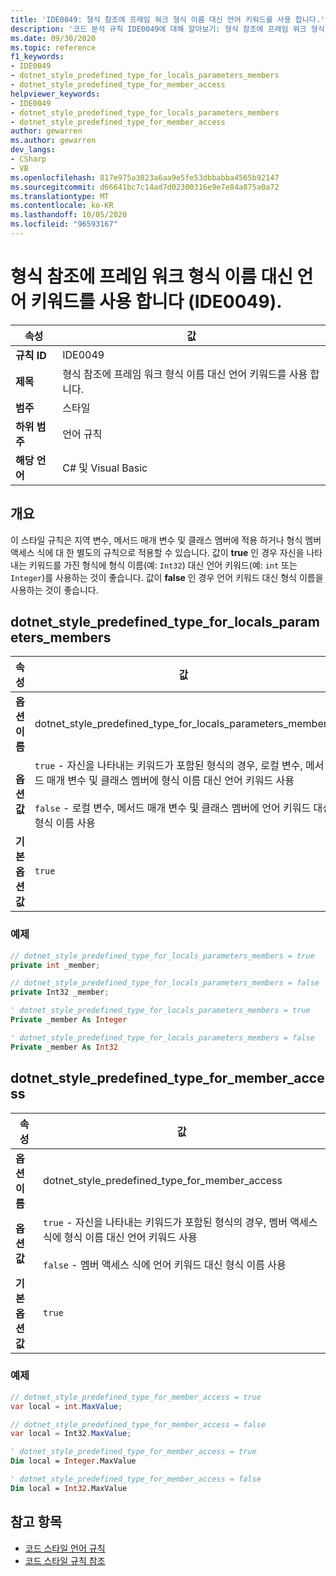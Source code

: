 ```yaml
---
title: 'IDE0049: 형식 참조에 프레임 워크 형식 이름 대신 언어 키워드를 사용 합니다.'
description: '코드 분석 규칙 IDE0049에 대해 알아보기: 형식 참조에 프레임 워크 형식 이름 대신 언어 키워드를 사용 합니다.'
ms.date: 09/30/2020
ms.topic: reference
f1_keywords:
- IDE0049
- dotnet_style_predefined_type_for_locals_parameters_members
- dotnet_style_predefined_type_for_member_access
helpviewer_keywords:
- IDE0049
- dotnet_style_predefined_type_for_locals_parameters_members
- dotnet_style_predefined_type_for_member_access
author: gewarren
ms.author: gewarren
dev_langs:
- CSharp
- VB
ms.openlocfilehash: 817e975a3823a6aa9e5fe53dbbabba4565b92147
ms.sourcegitcommit: d66641bc7c14ad7d02300316e9e7e84a875a0a72
ms.translationtype: MT
ms.contentlocale: ko-KR
ms.lasthandoff: 10/05/2020
ms.locfileid: "96593167"
---
```

# <a name="use-language-keywords-instead-of-framework-type-names-for-type-references-ide0049"></a>형식 참조에 프레임 워크 형식 이름 대신 언어 키워드를 사용 합니다 (IDE0049).

|속성|값|
|-|-|
| **규칙 ID** | IDE0049 |
| **제목** | 형식 참조에 프레임 워크 형식 이름 대신 언어 키워드를 사용 합니다. |
| **범주** | 스타일 |
| **하위 범주** | 언어 규칙 |
| **해당 언어** | C# 및 Visual Basic |

## <a name="overview"></a>개요

이 스타일 규칙은 지역 변수, 메서드 매개 변수 및 클래스 멤버에 적용 하거나 형식 멤버 액세스 식에 대 한 별도의 규칙으로 적용할 수 있습니다. 값이 **true** 인 경우 자신을 나타내는 키워드를 가진 형식에 형식 이름(예: `Int32`) 대신 언어 키워드(예: `int` 또는 `Integer`)를 사용하는 것이 좋습니다. 값이 **false** 인 경우 언어 키워드 대신 형식 이름을 사용하는 것이 좋습니다.

## <a name="dotnet_style_predefined_type_for_locals_parameters_members"></a>dotnet_style_predefined_type_for_locals_parameters_members

|속성|값|
|-|-|
| **옵션 이름** | dotnet_style_predefined_type_for_locals_parameters_members |
| **옵션 값** | `true` - 자신을 나타내는 키워드가 포함된 형식의 경우, 로컬 변수, 메서드 매개 변수 및 클래스 멤버에 형식 이름 대신 언어 키워드 사용<br /><br />`false` - 로컬 변수, 메서드 매개 변수 및 클래스 멤버에 언어 키워드 대신 형식 이름 사용 |
| **기본 옵션 값** | `true` |

### <a name="example"></a>예제

```csharp
// dotnet_style_predefined_type_for_locals_parameters_members = true
private int _member;

// dotnet_style_predefined_type_for_locals_parameters_members = false
private Int32 _member;
```

```vb
' dotnet_style_predefined_type_for_locals_parameters_members = true
Private _member As Integer

' dotnet_style_predefined_type_for_locals_parameters_members = false
Private _member As Int32
```

## <a name="dotnet_style_predefined_type_for_member_access"></a>dotnet_style_predefined_type_for_member_access

|속성|값|
|-|-|
| **옵션 이름** | dotnet_style_predefined_type_for_member_access |
| **옵션 값** | `true` - 자신을 나타내는 키워드가 포함된 형식의 경우, 멤버 액세스 식에 형식 이름 대신 언어 키워드 사용<br /><br />`false` - 멤버 액세스 식에 언어 키워드 대신 형식 이름 사용 |
| **기본 옵션 값** | `true` |

### <a name="example"></a>예제

```csharp
// dotnet_style_predefined_type_for_member_access = true
var local = int.MaxValue;

// dotnet_style_predefined_type_for_member_access = false
var local = Int32.MaxValue;
```

```vb
' dotnet_style_predefined_type_for_member_access = true
Dim local = Integer.MaxValue

' dotnet_style_predefined_type_for_member_access = false
Dim local = Int32.MaxValue
```

## <a name="see-also"></a>참고 항목

- [코드 스타일 언어 규칙](language-rules.md)
- [코드 스타일 규칙 참조](index.md)
